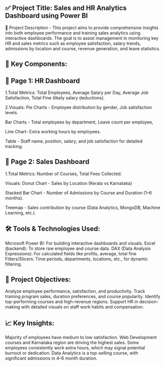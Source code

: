 ✅ Project Title: Sales and HR Analytics Dashboard using Power BI
---------------------------------------------------------------------
📌 Project Description - 
This project aims to provide comprehensive insights into both employee performance and training sales analytics using interactive dashboards. The goal is to assist management in monitoring key HR and sales metrics such as employee satisfaction, salary trends, admissions by location and course, revenue generation, and leave statistics.

🧩 Key Components:
-------------------
🔹 Page 1: HR Dashboard
----------------------
1.Total Metrics:
Total Employees,
Average Salary per Day,
Average Job Satisfaction,
Total Fine (likely salary deductions).

2.Visuals:
Pie Charts - 
Employee distribution by gender,
Job satisfaction levels.

Bar Charts - 
Total employees by department,
Leave count per employee,

Line Chart-
Extra working hours by employees.

Table - 
Staff name, position, salary, and job satisfaction for detailed tracking.

🔹 Page 2: Sales Dashboard
--------------------------
1.Total Metrics:
Number of Courses,
Total Fees Collected.

Visuals:
Donut Chart - 
Sales by Location (Kerala vs Karnataka)

Stacked Bar Chart - 
Number of Admissions by Course and Duration (1–6 months).

Treemap - 
Sales contribution by course (Data Analytics, MongoDB, Machine Learning, etc.).

🛠️ Tools & Technologies Used:
-------------------------------
Microsoft Power BI: For building interactive dashboards and visuals.
Excel (backend): To store raw employee and course data.
DAX (Data Analysis Expressions): For calculated fields like profits, average, total fine
Filters/Slicers: Time periods, departments, locations, etc., for dynamic filtering.

🎯 Project Objectives:
-----------------------
Analyze employee performance, satisfaction, and productivity.
Track training program sales, duration preferences, and course popularity.
Identify top-performing courses and high-revenue regions.
Support HR in decision-making with detailed visuals on staff work habits and compensation.

📈 Key Insights:
-----------------
Majority of employees have medium to low satisfaction.
Web Development courses and Karnataka region are driving the highest sales.
Some employees consistently work extra hours, which may signal potential burnout or dedication.
Data Analytics is a top-selling course, with significant admissions in 4–6 month duration.











